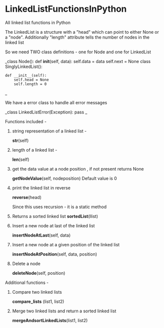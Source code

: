 # LinkedListFunctionsInPython
All linked list functions in Python


The LinkedList is a structure with a "head" which can point to either None or a "node".
Additionally "length" attribute tells the number of nodes in the linked list

So we need TWO class definitions - one for Node and one for LinkedList 


_class Node():
    def __init__(self, data):
        self.data = data
        self.next = None
class SinglyLinkedList():
    
    def __init__(self):
        self.head = None
        self.length = 0
_

We have a error class to handle all error messages 

_class LinkedListError(Exception):
    pass
_

Functions included -
1. string representation of a linked list - 

    **__str__**(self)
    
2. length of a linked list -

    **__len__**(self)
    
3. get the data value at a node position , if not present returns None

    **getNodeValue**(self, nodeposition)
    Default value is 0
   
4. print the linked list in reverse 

    **reverse**(head)
    
   Since this uses recursion - it is a static method
   
5. Returns a sorted linked list 
    **sortedList**(llist)

6. Insert a new node at last of the linked list

    **insertNodeAtLast**(self, data)
    
7. Insert a new node at a given position of the linked list

    **insertNodeAtPosition**(self, data, position)
    
8. Delete a node 

    **deleteNode**(self, position)


Additional functions -

1. Compare two linked lists

    **compare_lists** (list1, list2)
    
2. Merge two linked lists and return a sorted linked list

    **mergeAndsortLinkedLists**(list1, list2)
    
    



